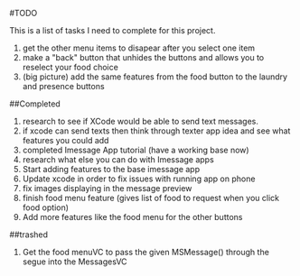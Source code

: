 #TODO

This is a list of tasks I need to complete for this project.

1. get the other menu items to disapear after you select one item
2. make a "back" button that unhides the buttons and allows you to reselect your food choice
3. (big picture) add the same features from the food button to the laundry and presence buttons

##Completed
1. research to see if XCode would be able to send text messages.
2. if xcode can send texts then think through texter app idea and see what features you could add
3. completed Imessage App tutorial (have a working base now)
4. research what else you can do with Imessage apps
5. Start adding features to the base imessage app
6. Update xcode in order to fix issues with running app on phone
7. fix images displaying in the message preview
8. finish food menu feature (gives list of food to request when you click food option)
9. Add more features like the food menu for the other buttons

##trashed
1. Get the food menuVC to pass the given MSMessage() through the segue into the MessagesVC
